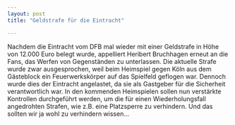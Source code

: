 ```yaml
---
layout: post
title: "Geldstrafe für die Eintracht"

---
```


Nachdem die Eintracht vom DFB mal wieder mit einer Geldstrafe in Höhe von 12.000 Euro belegt wurde, appelliert Heribert Bruchhagen erneut an die Fans, das Werfen von Gegenständen zu unterlassen. Die aktuelle Strafe wurde zwar ausgesprochen, weil beim Heimspiel gegen Köln aus dem Gästeblock ein Feuerwerkskörper auf das Spielfeld geflogen war. Dennoch wurde dies der Eintracht angelastet, da sie als Gastgeber für die Sicherheit verantwortlich war. In den kommenden Heimspielen sollen nun verstärkte Kontrollen durchgeführt werden, um die für einen Wiederholungsfall angedrohten Strafen, wie z.B. eine Platzsperre zu verhindern. Und das sollten wir ja wohl zu verhindern wissen...


